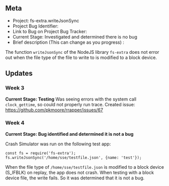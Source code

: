 ## Meta
* Project: fs-extra.writeJsonSync
* Project Bug Identifier: 
* Link to Bug on Project Bug Tracker: 
* Current Stage: Investigated and determined there is no bug 
* Brief description (This can change as you progress) :

The function `writeJsonSync` of the NodeJS library `fs-extra` does not error out when the file type of the file to write to is modified to a block device.


## Updates

### Week 3

**Current Stage: Testing**
Was seeing errors with the system call `clock_gettime`, so could not properly run trace. Created issue: https://github.com/pkmoore/rrapper/issues/67

### Week 4

**Current Stage: Bug identified and determined it is not a bug**

Crash Simulator was run on the following test app:
```
const fs = require('fs-extra');
fs.writeJsonSync('/home/sse/testfile.json', {name: 'test'});
```

When the file type of `/home/sse/testfile.json` is modified to a block device (S_IFBLK) on replay, the app does not crash. When testing with a block device file, the write fails. So it was determined that it is not a bug.
